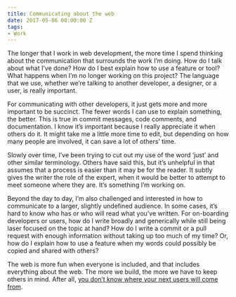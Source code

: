 ```yaml
---
title: Communicating about the web
date: 2017-05-06 00:00:00 Z
tags:
- Work
---
```


The longer that I work in web development, the more time I spend thinking about the communication that surrounds the work I’m doing. How do I talk about what I’ve done? How do I best explain how to use a feature or tool? What happens when I’m no longer working on this project? The language that we use, whether we’re talking to another developer, a designer, or a user, is really important.

For communicating with other developers, it just gets more and more important to be succinct. The fewer words I can use to explain something, the better. This is true in commit messages, code comments, and documentation. I know it’s important because I really appreciate it when others do it. It might take me a little more time to edit, but depending on how many people are involved, it can save a lot of others’ time.

Slowly over time, I’ve been trying to cut out my use of the word ‘just’ and other similar terminology. Others have said this, but it’s unhelpful in that assumes that a process is easier than it may be for the reader. It subtly gives the writer the role of the expert, when it would be better to attempt to meet someone where they are. It’s something I’m working on.

Beyond the day to day, I’m also challenged and interested in how to communicate to a larger, slightly undefined audience. In some cases, it’s hard to know who has or who will read what you’ve written. For on-boarding developers or users, how do I write broadly and generically while still being laser focused on the topic at hand? How do I write a commit or a pull request with enough information without taking up too much of my time? Or, how do I explain how to use a feature when my words could possibly be copied and shared with others?

The web is more fun when everyone is included, and that includes everything about the web. The more we build, the more we have to keep others in mind. After all, [you don’t know where your next users will come from](https://www.smashingmagazine.com/2017/03/world-wide-web-not-wealthy-western-web-part-1/).
